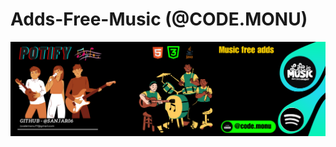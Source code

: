 # Adds-Free-Music (@CODE.MONU)
![LOGO](https://github.com/Sanjar06/adds-free-music-/blob/main/Code%20(2).png)
